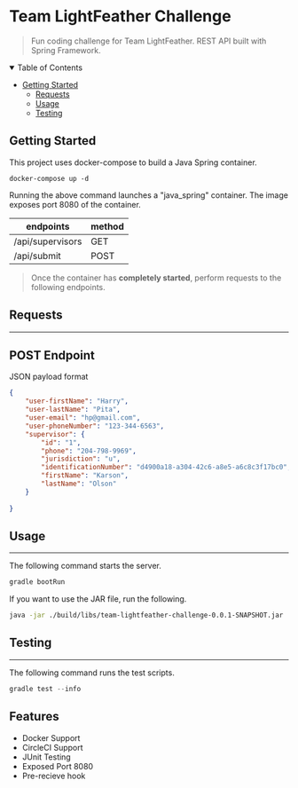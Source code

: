 **Team LightFeather Challenge**
===========================
> Fun coding challenge for Team LightFeather. 
REST API built with Spring Framework.

<details open="open">
  <summary>Table of Contents</summary>
  <ul>
    <li>
        <a href="#getting-started"> Getting Started</a>
        <ul>
            <li>
                <a href="#requests"> Requests </a>
            </li>
            <li>
                <a href="#usage">  Usage </a>
            </li>
            <li> 
                <a href="#testing">  Testing</a>
            </li>
        </ul>
    </li>
  </ul>
</details>

<span id="getting-started">**Getting Started**</span>
----------------------------

This project uses docker-compose to build a Java Spring container.
```docker
docker-compose up -d
```
Running the above command launches a "java_spring" container. The image exposes port 8080 of the container. 

|   endpoints      | method |
|------------------|--------|
| /api/supervisors |  GET   |
| /api/submit      |  POST  |

> Once the container has **completely started**, perform requests to the following endpoints.

<span id="requests">**Requests**</span>
--------
<hr>

## POST Endpoint

JSON payload format
```json
{
    "user-firstName": "Harry",
    "user-lastName": "Pita",
    "user-email": "hp@gmail.com",
    "user-phoneNumber": "123-344-6563",
    "supervisor": {
        "id": "1",
        "phone": "204-798-9969",
        "jurisdiction": "u",
        "identificationNumber": "d4900a18-a304-42c6-a8e5-a6c8c3f17bc0",
        "firstName": "Karson",
        "lastName": "Olson"
    }
    
}
```
<span id="#usage">**Usage**</span>
----------------------------------
<hr>

The following command starts the server.
```gradle
gradle bootRun
```
If you want to use the JAR file, run the following.
```bash
java -jar ./build/libs/team-lightfeather-challenge-0.0.1-SNAPSHOT.jar
```

<span id="#testing">**Testing**</span>
--------------------------------------
<hr>

The following command runs the test scripts.
```gradle
gradle test --info
```


Features
--------
* Docker Support
* CircleCI Support
* JUnit Testing
* Exposed Port 8080
* Pre-recieve hook